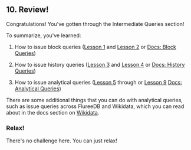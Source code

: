 ## 10. Review!

Congratulations! You've gotten through the Intermediate Queries section!

To summarize, you've learned:

1. How to issue block queries (<a href="/lesson/im-query/1" target="_blank">Lesson 1</a> and <a href="/lesson/im-query/2" target="_blank">Lesson 2</a> or <a href="/docs/query/block-query" target="_blank">Docs: Block Queries</a>)

2. How to issue history queries (<a href="/lesson/im-query/3" target="_blank">Lesson 3</a> and <a href="/lesson/im-query/4" target="_blank">Lesson 4</a> or <a href="/docs/query/history-query" target="_blank">Docs: History Queries</a>)

3. How to issue analytical queries (<a href="/lesson/im-permissions/5" target="_blank">Lesson 5</a> through or <a href="/lesson/im-permissions/9" target="_blank">Lesson 9</a>  <a href="/docs/query/analytical-query" target="_blank">Docs: Analytical Queries</a>)

There are some additional things that you can do with analytical queries, such as issue queries across FlureeDB and Wikidata, which you can read about in the docs section on <a href="docs/query/analytical-query#wikidata-example" target="_blank">Wikidata</a>.

<div class="challenge">
<h3>Relax!</h3>
<p>There's no challenge here. You can just relax!</p>
</div>

